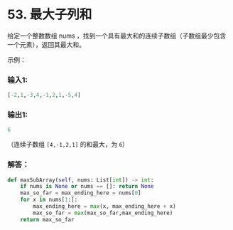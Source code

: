 # 53. 最大子列和

给定一个整数数组 nums ，找到一个具有最大和的连续子数组（子数组最少包含一个元素），返回其最大和。

示例：  

### 输入1:   
```Python
[-2,1,-3,4,-1,2,1,-5,4]
``` 

### 输出1:  
```Python
6
```
（连续子数组 `[4,-1,2,1]` 的和最大，为 `6`）

### 解答：  

```Python
def maxSubArray(self, nums: List[int]) -> int:
    if nums is None or nums == []: return None
    max_so_far = max_ending_here = nums[0]
    for x in nums[1:]:
        max_ending_here = max(x, max_ending_here + x)
        max_so_far = max(max_so_far,max_ending_here)
    return max_so_far
```
